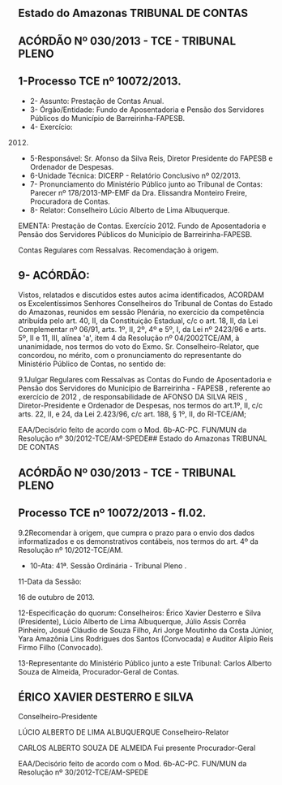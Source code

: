 
## Estado do Amazonas TRIBUNAL DE CONTAS

## ACÓRDÃO Nº 030/2013 - TCE - TRIBUNAL PLENO

## 1-Processo TCE nº 10072/2013.

- 2- Assunto: Prestação de Contas Anual.
- 3-  Órgão/Entidade: Fundo  de  Aposentadoria  e  Pensão  dos  Servidores  Públicos  do Município de Barreirinha-FAPESB.
- 4- Exercício:

2012.

- 5-Responsável: Sr. Afonso da Silva Reis, Diretor Presidente do FAPESB e Ordenador de Despesas.
- 6-Unidade Técnica: DICERP - Relatório Conclusivo nº 02/2013.
- 7-  Pronunciamento  do Ministério Público  junto  ao Tribunal  de Contas: Parecer  nº 178/2013-MP-EMF da Dra. Elissandra Monteiro Freire, Procuradora de Contas.
- 8- Relator: Conselheiro Lúcio Alberto de Lima Albuquerque.

EMENTA: Prestação de Contas. Exercício 2012. Fundo de Aposentadoria e Pensão dos Servidores Públicos do Município de Barreirinha-FAPESB.

Contas Regulares com Ressalvas. Recomendação à origem.

## 9- ACÓRDÃO:

Vistos, relatados e discutidos estes autos acima identificados,  ACORDAM os Excelentíssimos Senhores Conselheiros do Tribunal de Contas do Estado do Amazonas, reunidos em sessão Plenária, no exercício da competência atribuída pelo  art.  40,  II, da Constituição Estadual, c/c o art. 18, II, da Lei Complementar nº 06/91, arts. 1º, II, 2º, 4º e 5º,  I, da Lei nº 2423/96 e arts. 5º, II e 11, III, alínea 'a', item 4 da Resolução nº 04/2002TCE/AM,  à  unanimidade,  nos  termos  do  voto  do  Exmo.  Sr.  Conselheiro-Relator,  que concordou, no mérito, com o pronunciamento do representante do  Ministério Público de Contas, no sentido de:

9.1Julgar Regulares com Ressalvas as Contas do Fundo de Aposentadoria e Pensão dos Servidores do Município de Barreirinha - FAPESB , referente ao exercício de  2012 , de  responsabilidade  de AFONSO  DA  SILVA  REIS , Diretor-Presidente  e Ordenador de Despesas, nos termos do art.1º, II, c/c arts. 22, II, e 24, da Lei 2.423/96, c/c art. 188, § 1º, II, do RI-TCE/AM;

EAA/Decisório feito de acordo com o Mod. 6b-AC-PC. FUN/MUN da Resolução nº 30/2012-TCE/AM-SPEDE## Estado do Amazonas TRIBUNAL DE CONTAS

## ACÓRDÃO Nº 030/2013 - TCE - TRIBUNAL PLENO

## Processo TCE nº 10072/2013 - fl.02.

9.2Recomendar  à  origem,  que  cumpra  o  prazo  para  o  envio  dos  dados informatizados  e  os  demonstrativos contábeis,  nos  termos  do  art.  4º  da  Resolução  nº 10/2012-TCE/AM.

- 10-Ata: 41ª. Sessão Ordinária - Tribunal Pleno .

11-Data da Sessão:

16 de outubro de 2013.

12-Especificação do quorum: Conselheiros: Érico Xavier Desterro e Silva (Presidente), Lúcio Alberto de Lima Albuquerque, Júlio Assis Corrêa Pinheiro, Josué Cláudio de Souza Filho,  Ari  Jorge  Moutinho  da  Costa  Júnior,  Yara  Amazônia  Lins  Rodrigues  dos  Santos (Convocada) e Auditor Alípio Reis Firmo Filho (Convocado).

13-Representante do Ministério Público junto a este Tribunal: Carlos Alberto Souza de Almeida, Procurador-Geral de Contas.

## ÉRICO XAVIER DESTERRO E SILVA

Conselheiro-Presidente

LÚCIO ALBERTO DE LIMA ALBUQUERQUE Conselheiro-Relator

CARLOS ALBERTO SOUZA DE ALMEIDA Fui presente Procurador-Geral

EAA/Decisório feito de acordo com o Mod. 6b-AC-PC. FUN/MUN da Resolução nº 30/2012-TCE/AM-SPEDE